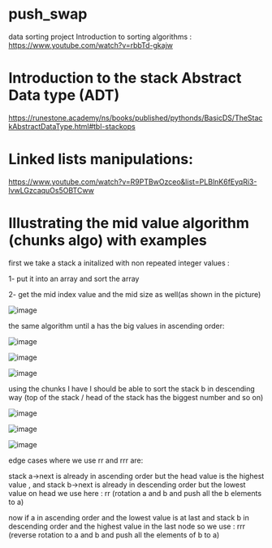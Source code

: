 # push_swap
data sorting project 
Introduction to sorting algorithms : https://www.youtube.com/watch?v=rbbTd-gkajw


# Introduction to the stack Abstract Data type (ADT)


https://runestone.academy/ns/books/published/pythonds/BasicDS/TheStackAbstractDataType.html#tbl-stackops

# Linked lists manipulations:

https://www.youtube.com/watch?v=R9PTBwOzceo&list=PLBlnK6fEyqRi3-lvwLGzcaquOs5OBTCww

# Illustrating the mid value algorithm (chunks algo) with examples

first we take a stack a initalized with non repeated integer values : 

1- put it into an array and sort the array

2- get the mid index value and the mid size as well(as shown in the picture)

![image](https://github.com/user-attachments/assets/94a1a121-630a-4fc3-8fd7-6c825065a674)

the same algorithm until a has the big values in ascending order:

![image](https://github.com/user-attachments/assets/1ac03f46-45c7-4a76-865a-f1d1cd0f789f)

![image](https://github.com/user-attachments/assets/3c12c629-5497-4a4f-8ade-85866d3f5bc8)

![image](https://github.com/user-attachments/assets/ca3879f7-1d31-4922-94d0-b761c065257d)

using the chunks I have I should be able to sort the stack b in descending way (top of the stack / head of the stack has the biggest number and so on)

![image](https://github.com/user-attachments/assets/8955b2ac-1828-430c-ad60-34ad3440cf3e)

![image](https://github.com/user-attachments/assets/aa5ca9c4-4a79-4416-a41b-743aa5af44b1)

![image](https://github.com/user-attachments/assets/0df97f6c-2686-4507-bf37-f28e9046a6ff)

edge cases where we use rr and rrr are:

stack a->next is already in ascending order but the head value is the highest value , and stack b->next is already in descending order but the lowest value on head we use here : rr (rotation a and b and push all the b elements to a)

now if a in ascending order and the lowest value is at last and  stack b in descending order and the highest value in the last node so we use : rrr (reverse rotation to a and b and push all the elements of b to a)





